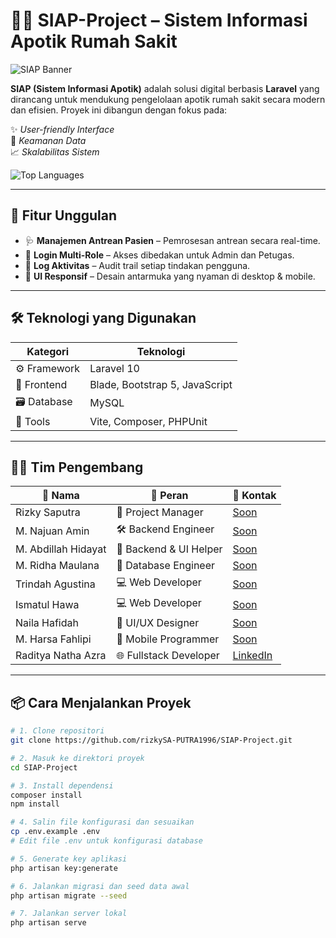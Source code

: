 # 👨‍⚕️ SIAP-Project – Sistem Informasi Apotik Rumah Sakit

![SIAP Banner]([https://g4sky.net/wa-data/public/photos/00/33/23300/23300.970.jpg](https://i.pinimg.com/736x/4e/05/41/4e054127c7b7c5db50a1857845cae312.jpg))

**SIAP (Sistem Informasi Apotik)** adalah solusi digital berbasis **Laravel** yang dirancang untuk mendukung pengelolaan apotik rumah sakit secara modern dan efisien. Proyek ini dibangun dengan fokus pada:

✨ *User-friendly Interface*  
🔐 *Keamanan Data*  
📈 *Skalabilitas Sistem*

![Top Languages](https://github-readme-stats.vercel.app/api/top-langs/?username=rizkySA-PUTRA1996&theme=dark&hide_border=false&include_all_commits=false&count_private=false&layout=compact)

---

## 🚀 Fitur Unggulan

- 🩺 **Manajemen Antrean Pasien** – Pemrosesan antrean secara real-time.
- 🔐 **Login Multi-Role** – Akses dibedakan untuk Admin dan Petugas.
- 📝 **Log Aktivitas** – Audit trail setiap tindakan pengguna.
- 📱 **UI Responsif** – Desain antarmuka yang nyaman di desktop & mobile.

---

## 🛠️ Teknologi yang Digunakan

| Kategori     | Teknologi                                                |
|--------------|-----------------------------------------------------------|
| ⚙️ Framework | Laravel 10                                                |
| 🎨 Frontend  | Blade, Bootstrap 5, JavaScript                            |
| 🗃️ Database | MySQL                                                     |
| 🔧 Tools     | Vite, Composer, PHPUnit                                   |

---

## 👨‍💻 Tim Pengembang

| 👤 Nama                  | 🧰 Peran                 | 🔗 Kontak                                                              |
|--------------------------|--------------------------|------------------------------------------------------------------------|
| Rizky Saputra            | 👔 Project Manager        | [Soon]()                                                              |
| M. Najuan Amin           | 🛠️ Backend Engineer       | [Soon]()                                                              |
| M. Abdillah Hidayat      | 🧪 Backend & UI Helper    | [Soon]()                                                              |
| M. Ridha Maulana         | 🧮 Database Engineer      | [Soon]()                                                              |
| Trindah Agustina         | 💻 Web Developer          | [Soon]()                                                              |
| Ismatul Hawa             | 💻 Web Developer          | [Soon]()                                                              |
| Naila Hafidah            | 🎨 UI/UX Designer         | [Soon]()                                                              |
| M. Harsa Fahlipi         | 📱 Mobile Programmer      | [Soon]()                                                              |
| Raditya Natha Azra       | 🌐 Fullstack Developer    | [LinkedIn](https://www.linkedin.com/in/raditya-azra-880a52241/)      |

---

## 📦 Cara Menjalankan Proyek

```bash
# 1. Clone repositori
git clone https://github.com/rizkySA-PUTRA1996/SIAP-Project.git

# 2. Masuk ke direktori proyek
cd SIAP-Project

# 3. Install dependensi
composer install
npm install

# 4. Salin file konfigurasi dan sesuaikan
cp .env.example .env
# Edit file .env untuk konfigurasi database

# 5. Generate key aplikasi
php artisan key:generate

# 6. Jalankan migrasi dan seed data awal
php artisan migrate --seed

# 7. Jalankan server lokal
php artisan serve
